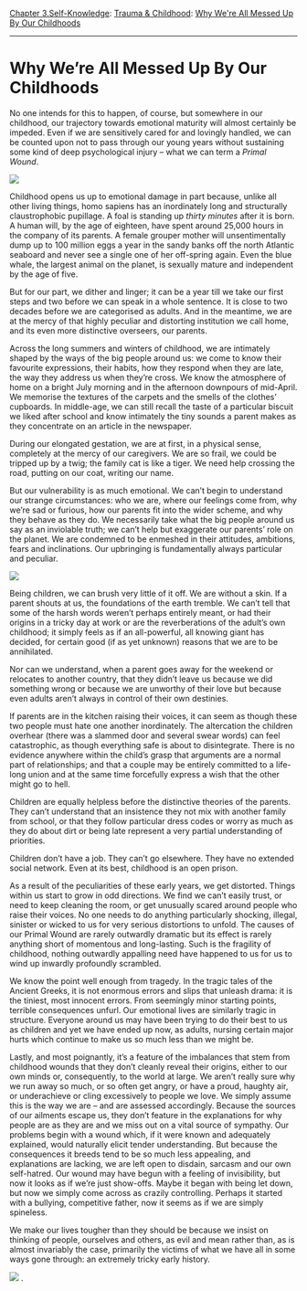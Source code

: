 [Chapter 3.Self-Knowledge](https://www.theschooloflife.com/thebookoflife/category/self-knowledge/): [Trauma & Childhood](https://www.theschooloflife.com/thebookoflife/category/self-knowledge/trauma-childhood/): [Why We're All Messed Up By Our Childhoods](https://www.theschooloflife.com/thebookoflife/why-were-all-messed-up-by-our-childhoods/)

* * *

# Why We’re All Messed Up By Our Childhoods

No one intends for this to happen, of course, but somewhere in our childhood, our trajectory towards emotional maturity will almost certainly be impeded. Even if we are sensitively cared for and lovingly handled, we can be counted upon not to pass through our young years without sustaining some kind of deep psychological injury – what we can term a _Primal Wound_.

![](http://printcenter.org/88th/wp-content/uploads/2013/06/3101806727-Media-01.jpg)

Childhood opens us up to emotional damage in part because, unlike all other living things, homo sapiens has an inordinately long and structurally claustrophobic pupillage. A foal is standing up _thirty minutes_ after it is born. A human will, by the age of eighteen, have spent around 25,000 hours in the company of its parents. A female grouper mother will unsentimentally dump up to 100 million eggs a year in the sandy banks off the north Atlantic seaboard and never see a single one of her off-spring again. Even the blue whale, the largest animal on the planet, is sexually mature and independent by the age of five.

But for our part, we dither and linger; it can be a year till we take our first steps and two before we can speak in a whole sentence. It is close to two decades before we are categorised as adults. And in the meantime, we are at the mercy of that highly peculiar and distorting institution we call home, and its even more distinctive overseers, our parents.

Across the long summers and winters of childhood, we are intimately shaped by the ways of the big people around us: we come to know their favourite expressions, their habits, how they respond when they are late, the way they address us when they’re cross. We know the atmosphere of home on a bright July morning and in the afternoon downpours of mid-April. We memorise the textures of the carpets and the smells of the clothes’ cupboards. In middle-age, we can still recall the taste of a particular biscuit we liked after school and know intimately the tiny sounds a parent makes as they concentrate on an article in the newspaper.

During our elongated gestation, we are at first, in a physical sense, completely at the mercy of our caregivers. We are so frail, we could be tripped up by a twig; the family cat is like a tiger. We need help crossing the road, putting on our coat, writing our name.

But our vulnerability is as much emotional. We can’t begin to understand our strange circumstances: who we are, where our feelings come from, why we’re sad or furious, how our parents fit into the wider scheme, and why they behave as they do. We necessarily take what the big people around us say as an inviolable truth; we can’t help but exaggerate our parents’ role on the planet. We are condemned to be enmeshed in their attitudes, ambitions, fears and inclinations. Our upbringing is fundamentally always particular and peculiar.

![](http://www.theartblog.org/wp-content/uploaded/2015/02/abbyseeshughinthefronthall.jpg)

Being children, we can brush very little of it off. We are without a skin. If a parent shouts at us, the foundations of the earth tremble. We can’t tell that some of the harsh words weren’t perhaps entirely meant, or had their origins in a tricky day at work or are the reverberations of the adult’s own childhood; it simply feels as if an all-powerful, all knowing giant has decided, for certain good (if as yet unknown) reasons that we are to be annihilated.

Nor can we understand, when a parent goes away for the weekend or relocates to another country, that they didn’t leave us because we did something wrong or because we are unworthy of their love but because even adults aren’t always in control of their own destinies.

If parents are in the kitchen raising their voices, it can seem as though these two people must hate one another inordinately. The altercation the children overhear (there was a slammed door and several swear words) can feel catastrophic, as though everything safe is about to disintegrate. There is no evidence anywhere within the child’s grasp that arguments are a normal part of relationships; and that a couple may be entirely committed to a life-long union and at the same time forcefully express a wish that the other might go to hell.

Children are equally helpless before the distinctive theories of the parents. They can’t understand that an insistence they not mix with another family from school, or that they follow particular dress codes or worry as much as they do about dirt or being late represent a very partial understanding of priorities.

Children don’t have a job. They can’t go elsewhere. They have no extended social network. Even at its best, childhood is an open prison.

As a result of the peculiarities of these early years, we get distorted. Things within us start to grow in odd directions. We find we can’t easily trust, or need to keep cleaning the room, or get unusually scared around people who raise their voices. No one needs to do anything particularly shocking, illegal, sinister or wicked to us for very serious distortions to unfold. The causes of our Primal Wound are rarely outwardly dramatic but its effect is rarely anything short of momentous and long-lasting. Such is the fragility of childhood, nothing outwardly appalling need have happened to us for us to wind up inwardly profoundly scrambled.

We know the point well enough from tragedy. In the tragic tales of the Ancient Greeks, it is not enormous errors and slips that unleash drama: it is the tiniest, most innocent errors. From seemingly minor starting points, terrible consequences unfurl. Our emotional lives are similarly tragic in structure. Everyone around us may have been trying to do their best to us as children and yet we have ended up now, as adults, nursing certain major hurts which continue to make us so much less than we might be.

Lastly, and most poignantly, it’s a feature of the imbalances that stem from childhood wounds that they don’t cleanly reveal their origins, either to our own minds or, consequently, to the world at large. We aren’t really sure why we run away so much, or so often get angry, or have a proud, haughty air, or underachieve or cling excessively to people we love. We simply assume this is the way we are – and are assessed accordingly. Because the sources of our ailments escape us, they don’t feature in the explanations for why people are as they are and we miss out on a vital source of sympathy. Our problems begin with a wound which, if it were known and adequately explained, would naturally elicit tender understanding. But because the consequences it breeds tend to be so much less appealing, and explanations are lacking, we are left open to disdain, sarcasm and our own self-hatred. Our wound may have begun with a feeling of invisibility, but now it looks as if we’re just show-offs. Maybe it began with being let down, but now we simply come across as crazily controlling. Perhaps it started with a bullying, competitive father, now it seems as if we are simply spineless.

We make our lives tougher than they should be because we insist on thinking of people, ourselves and others, as evil and mean rather than, as is almost invariably the case, primarily the victims of what we have all in some ways gone through: an extremely tricky early history.

[![](https://img.youtube.com/vi/zn7Q0m_o-Xs/0.jpg)](https://www.youtube.com/embed/zn7Q0m_o-Xs '')
.
